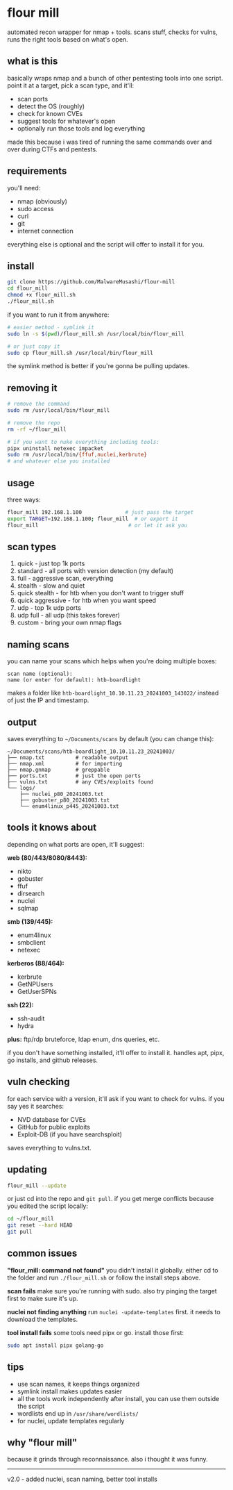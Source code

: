 # flour mill

automated recon wrapper for nmap + tools. scans stuff, checks for vulns, runs the right tools based on what's open.

## what is this

basically wraps nmap and a bunch of other pentesting tools into one script. point it at a target, pick a scan type, and it'll:
- scan ports
- detect the OS (roughly)
- check for known CVEs
- suggest tools for whatever's open
- optionally run those tools and log everything

made this because i was tired of running the same commands over and over during CTFs and pentests.

## requirements

you'll need:
- nmap (obviously)
- sudo access
- curl
- git
- internet connection

everything else is optional and the script will offer to install it for you.

## install

```bash
git clone https://github.com/MalwareMusashi/flour-mill
cd flour_mill
chmod +x flour_mill.sh
./flour_mill.sh
```

if you want to run it from anywhere:

```bash
# easier method - symlink it
sudo ln -s $(pwd)/flour_mill.sh /usr/local/bin/flour_mill

# or just copy it
sudo cp flour_mill.sh /usr/local/bin/flour_mill
```

the symlink method is better if you're gonna be pulling updates.

## removing it

```bash
# remove the command
sudo rm /usr/local/bin/flour_mill

# remove the repo
rm -rf ~/flour_mill

# if you want to nuke everything including tools:
pipx uninstall netexec impacket
sudo rm /usr/local/bin/{ffuf,nuclei,kerbrute}
# and whatever else you installed
```

## usage

three ways:

```bash
flour_mill 192.168.1.100              # just pass the target
export TARGET=192.168.1.100; flour_mill  # or export it
flour_mill                             # or let it ask you
```

## scan types

1. quick - just top 1k ports
2. standard - all ports with version detection (my default)
3. full - aggressive scan, everything
4. stealth - slow and quiet
5. quick stealth - for htb when you don't want to trigger stuff
6. quick aggressive - for htb when you want speed
7. udp - top 1k udp ports
8. udp full - all udp (this takes forever)
9. custom - bring your own nmap flags

## naming scans

you can name your scans which helps when you're doing multiple boxes:

```
scan name (optional):
name (or enter for default): htb-boardlight
```

makes a folder like `htb-boardlight_10.10.11.23_20241003_143022/` instead of just the IP and timestamp.

## output

saves everything to `~/Documents/scans` by default (you can change this):

```
~/Documents/scans/htb-boardlight_10.10.11.23_20241003/
├── nmap.txt          # readable output
├── nmap.xml          # for importing
├── nmap.gnmap        # greppable
├── ports.txt         # just the open ports
├── vulns.txt         # any CVEs/exploits found
└── logs/
    ├── nuclei_p80_20241003.txt
    ├── gobuster_p80_20241003.txt
    └── enum4linux_p445_20241003.txt
```

## tools it knows about

depending on what ports are open, it'll suggest:

**web (80/443/8080/8443):**
- nikto
- gobuster
- ffuf
- dirsearch
- nuclei
- sqlmap

**smb (139/445):**
- enum4linux
- smbclient
- netexec

**kerberos (88/464):**
- kerbrute
- GetNPUsers
- GetUserSPNs

**ssh (22):**
- ssh-audit
- hydra

**plus:** ftp/rdp bruteforce, ldap enum, dns queries, etc.

if you don't have something installed, it'll offer to install it. handles apt, pipx, go installs, and github releases.

## vuln checking

for each service with a version, it'll ask if you want to check for vulns. if you say yes it searches:
- NVD database for CVEs
- GitHub for public exploits
- Exploit-DB (if you have searchsploit)

saves everything to vulns.txt.

## updating

```bash
flour_mill --update
```

or just cd into the repo and `git pull`. if you get merge conflicts because you edited the script locally:

```bash
cd ~/flour_mill
git reset --hard HEAD
git pull
```

## common issues

**"flour_mill: command not found"**
you didn't install it globally. either cd to the folder and run `./flour_mill.sh` or follow the install steps above.

**scan fails**
make sure you're running with sudo. also try pinging the target first to make sure it's up.

**nuclei not finding anything**
run `nuclei -update-templates` first. it needs to download the templates.

**tool install fails**
some tools need pipx or go. install those first:
```bash
sudo apt install pipx golang-go
```

## tips

- use scan names, it keeps things organized
- symlink install makes updates easier
- all the tools work independently after install, you can use them outside the script
- wordlists end up in `/usr/share/wordlists/`
- for nuclei, update templates regularly

## why "flour mill"

because it grinds through reconnaissance. also i thought it was funny.

---

v2.0 - added nuclei, scan naming, better tool installs
